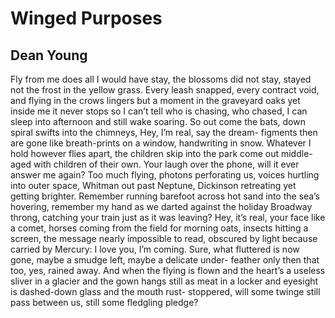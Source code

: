 # Winged Purposes
## Dean Young
Fly from me does all I would have stay,
the blossoms did not stay, stayed not the frost
in the yellow grass. Every leash snapped,
every contract void, and flying in the crows
lingers but a moment in the graveyard oaks
yet inside me it never stops so I can’t tell
who is chasing, who chased, I can sleep
into afternoon and still wake soaring.
So out come the bats, down spiral swifts
into the chimneys, Hey, I’m real, say the dream-
figments then are gone like breath-prints
on a window, handwriting in snow. Whatever
I hold however flies apart, the children skip
into the park come out middle-aged
with children of their own. Your laugh
over the phone, will it ever answer me again?
Too much flying, photons perforating us,
voices hurtling into outer space, Whitman
out past Neptune, Dickinson retreating
yet getting brighter. Remember running
barefoot across hot sand into the sea’s
hovering, remember my hand as we darted
against the holiday Broadway throng,
catching your train just as it was leaving?
Hey, it’s real, your face like a comet,
horses coming from the field for morning
oats, insects hitting a screen, the message
nearly impossible to read, obscured by light
because carried by Mercury: I love you,
I’m coming. Sure, what fluttered is now gone,
maybe a smudge left, maybe a delicate under-
feather only then that too, yes, rained away.
And when the flying is flown and the heart’s
a useless sliver in a glacier and the gown
hangs still as meat in a locker and eyesight
is dashed-down glass and the mouth rust-
stoppered, will some twinge still pass between us,
still some fledgling pledge?